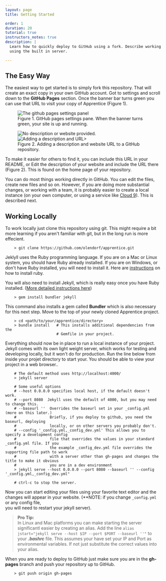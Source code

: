 ```yaml
---
layout: page
title: Getting Started

order: 1
duration: 20
tutorial: true
instructors_notes: true
description: |
  Learn how to quickly deploy to GitHub using a fork. Describe working locally,
  using the built in server.

---
```


## The Easy Way

The easiest way to get started is to simply fork this repository. That will
create an exact copy in your own GitHub account. Got to settings and scroll
down to the **GitHub Pages** section. Once the banner bar turns green you 
can use that URL to visit your copy of Apprentice (Figure 1).

<div class="row fig-array">
    <div class="col col-lg">
        <figure>
          <img src="{{ site.baseurl }}/assets/img/getting_started/ghpages_settings.png" alt="The github pages settings panel"/>
          <figcaption>Figure 1. GitHub pages settings pane. When the banner turns green, your site is up and running.</figcaption>
        </figure>
    </div>
    <div class="col col-md">
      <figure>
        <div class="row fig-array">
          <div class="col col-lg">
            <img src="{{ site.baseurl }}/assets/img/getting_started/no_desc.png" alt="No description or website provided."/>
          </div>
        </div>
        <div class="row fig-array">
          <div class="col col-lg">
            <img src="{{ site.baseurl }}/assets/img/getting_started/edit_desc.png" alt="Adding a description and URL>"/>
          </div>
        </div>
        <figcaption>Figure 2. Adding a description and website URL to a GitHub repository.</figcaption>
      </figure>
    </div>
</div>



To make it easier for others to find it, you can include this URL in your README,
or Edit the description of your website and include the URL there (Figure 2). 
This is found on the home page of your repository.

You can do most things working directly in GitHub. You can edit the files, create
new files and so on. However, if you are doing more substantial changes, or
working with a team, it is probably easier to create a local instance (on
your own computer, or using a service like [Cloud 9](https://c9.io/rob_0)).
This is described next.

## Working Locally

To work locally just clone this repository using git. This might require a bit
more learning if you aren't familiar with git, but in the long run is 
more effecient.

```
    > git clone https://github.com/olendorf/apprentice.git
```

Jeklyll uses the Ruby programming language. If you are on a Mac or Linux system, 
you should have Ruby already installed. If you are on Windows, or don't have 
Ruby installed, you will need to install it. Here are [instructions](https://www.ruby-lang.org/en/documentation/installation/)
on how to install ruby.

You will also need to install Jekyll, which is really easy once you have Ruby 
installed. ([More detailed instructions here](https://jekyllrb.com/docs/installation/))

```
    > gem install bundler jekyll
```

This command also installs a gem called **Bundler** which is also necessary 
for this next step. Move to the top of your newly cloned Apprentice project.

```
    > cd <path/to/your/apprentice/directory>
    > bundle install   # This installs additional dependencies from the 
                       # Gemfile in your project.
```

Everything should now be in place to run a local instance of your project. 
Jekyll comes with its own light weight server, which works for testing and 
developing locally, but it won't do for production. Run the line 
below from inside your projet directory to start your. You should be able to 
view your project in a web browser.. 

```
    # The default method uses http://localhost:4000/
    > jekyll server
    
    # Some useful options
    # --host 0.0.0.0 specifies local host, if the default doesn't work.
    # --port 8080  Jekyll uses the default of 4000, but you may need to change this.
    # --baseurl ''  Overrides the baseurl set in your _config.yml (more on this later.)
    #               Briefly, if you deploy to github, you need the baseurl, deploying
    #               locally, or on other servers you probably don't.
    # --config '_config.yml,_config_dev.yml' This allows you to specify a development config
    #               file that overrides the values in your standard _config.yml file. If you 
    #               the example _config_dev.yml file overrides the supporting file path to work
    #               with a server other than gh-pages and changes the title to make it obvious 
    #               you are in a dev environment
    > jekyll serve --host 0.0.0.0 --port 8080 --baseurl '' --config '_config.yml,_config_dev.yml"
    
    # ctrl-c to stop the server.
```



Now you can start editing your files using your favorite text editor and the
changes will appear in your website. (**NOTE: if you change `_config.yml` or any config file,  
you will need to restart your jekyll server).

> **Pro Tip:**  
> In Linux and Mac platforms you can make starting the server significantl easier by
> creating an alias. Add the line `alias jstart="jekyll serve --host $IP --port $PORT --baseurl ''"` to
> your **_.bashrc_** file. This assumes your have set your IP and Port as environmental variables. If not
> just substitute the correct values into your alias.


When you are ready to deploy to GitHub just make sure you are in the 
**gh-pages** branch and push your repository up to GitHub.

```
    > git push origin gh-pages
```









